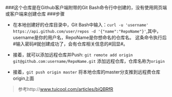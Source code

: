 ###这个仓库是在Github客户端附带的Git Bash命令行中创建的，没有使用网页端或客户端来创建仓库
###步骤
* 在本地创建好的仓库目录中，Git Bash中输入：`curl -u 'username' https://api.github.com/user/repos -d '{"name":"RepoName"}'`,其中，username是你的用户名，RepoName是你想命名的仓库名。
这条命令执行后#输入密码#就创建成功了，会有仓库相关信息的#回显#。

* 接着，就可以添加远程仓库并Push:
`git remote add origin git@github.com:username/RepoName.git` 添加远程仓库，仓库名称为`origin`

* 接着，`git push origin master` 将本地仓库的master分支推到远程费仓库origin上面

> 参考http://www.tuicool.com/articles/biQBRfR
